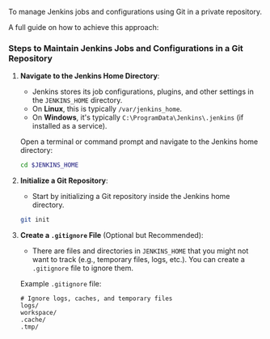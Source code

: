 To manage Jenkins jobs and configurations using Git in a private repository.

A full guide on how to achieve this approach:

### Steps to Maintain Jenkins Jobs and Configurations in a Git Repository

1. **Navigate to the Jenkins Home Directory**:
   - Jenkins stores its job configurations, plugins, and other settings in the `JENKINS_HOME` directory.
   - On **Linux**, this is typically `/var/jenkins_home`.
   - On **Windows**, it's typically `C:\ProgramData\Jenkins\.jenkins` (if installed as a service).

   Open a terminal or command prompt and navigate to the Jenkins home directory:
   ```bash
   cd $JENKINS_HOME
   ```

2. **Initialize a Git Repository**:
   - Start by initializing a Git repository inside the Jenkins home directory.
   ```bash
   git init
   ```

3. **Create a `.gitignore` File** (Optional but Recommended):
   - There are files and directories in `JENKINS_HOME` that you might not want to track (e.g., temporary files, logs, etc.). You can create a `.gitignore` file to ignore them.
   
   Example `.gitignore` file:
   ```
   # Ignore logs, caches, and temporary files
   logs/
   workspace/
   .cache/
   .tmp/
   ```